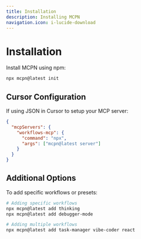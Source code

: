 ```yaml
---
title: Installation
description: Installing MCPN
navigation.icon: i-lucide-download
---
```


# Installation

Install MCPN using npm:

```bash
npx mcpn@latest init
```

## Cursor Configuration

If using JSON in Cursor to setup your MCP server:

```json
{
  "mcpServers": {
    "workflows-mcp": {
      "command": "npx",
      "args": ["mcpn@latest server"]
    }
  }
}
```

## Additional Options

To add specific workflows or presets:

```bash
# Adding specific workflows
npx mcpn@latest add thinking
npx mcpn@latest add debugger-mode

# Adding multiple workflows
npx mcpn@latest add task-manager vibe-coder react
```
